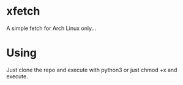 # xfetch
A simple fetch for Arch Linux only...

# Using 
Just clone the repo and execute with python3 or just chmod +x and execute.
